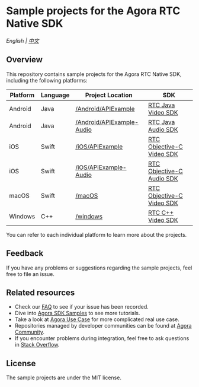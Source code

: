 # Sample projects for the Agora RTC Native SDK

_English | [中文](README.zh.md)_

## Overview

This repository contains sample projects for the Agora RTC Native SDK, including the following platforms:

| Platform | Language | Project Location                                       | SDK                                                          |
| -------- | -------- | ------------------------------------------------------ | ------------------------------------------------------------ |
| Android  | Java     | [/Android/APIExample](/Android/APIExample)             | [RTC Java Video SDK](https://docs.agora.io/en/video-call-4.x-beta/API%20Reference/java_ng/API/rtc_api_overview_ng.html) |
| Android  | Java     | [/Android/APIExample-Audio](/Android/APIExample-Audio) | [RTC Java Audio SDK](https://docs.agora.io/en/voice-call-4.x-beta/API%20Reference/java_ng/API/rtc_api_overview_ng.html) |
| iOS      | Swift    | [/iOS/APIExample](/iOS/APIExampe)                      | [RTC Objective-C Video SDK](https://docs.agora.io/en/video-call-4.x-beta/API%20Reference/ios_ng/API/rtc_api_overview_ng.html) |
| iOS      | Swift    | [/iOS/APIExample-Audio](/iOS/APIExampe-Audio)          | [RTC Objective-C Audio SDK](https://docs.agora.io/en/voice-call-4.x-beta/API%20Reference/ios_ng/API/rtc_api_overview_ng.html) |
| macOS    | Swift    | [/macOS](/macOS)                                       | [RTC Objective-C Video SDK](https://docs.agora.io/en/video-call-4.x-beta/API%20Reference/mac_ng/API/rtc_api_overview_ng.html) |
| Windows  | C++      | [/windows](/windows)                                   | [RTC C++ Video SDK](https://docs.agora.io/en/video-call-4.x-beta/API%20Reference/windows_ng/API/rtc_api_overview_ng.html) |

You can refer to each individual platform to learn more about the projects.

## Feedback

If you have any problems or suggestions regarding the sample projects, feel free to file an issue.

## Related resources

- Check our [FAQ](https://docs.agora.io/en/faq) to see if your issue has been recorded.
- Dive into [Agora SDK Samples](https://github.com/AgoraIO) to see more tutorials.
- Take a look at [Agora Use Case](https://github.com/AgoraIO-usecase) for more complicated real use case.
- Repositories managed by developer communities can be found at [Agora Community](https://github.com/AgoraIO-Community).
- If you encounter problems during integration, feel free to ask questions in [Stack Overflow](https://stackoverflow.com/questions/tagged/agora.io).

## License

The sample projects are under the MIT license.
